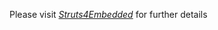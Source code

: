 Please visit *[Struts4Embedded](https://github.com/abusous2000/Struts4Embedded)* for further details